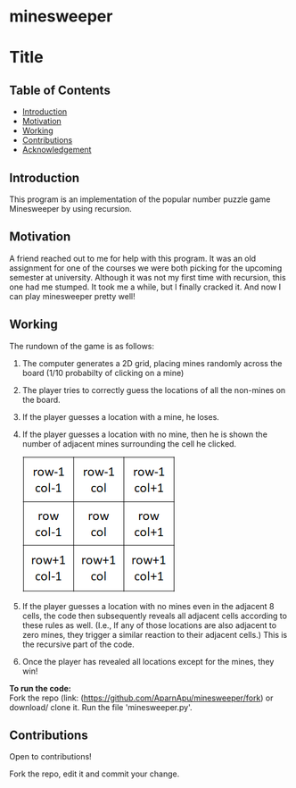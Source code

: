 # minesweeper

# Title
## Table of Contents

- [Introduction](#Introduction)
- [Motivation](#Motivation)
- [Working](#Working)
- [Contributions](#Contributions)
- [Acknowledgement](#Acknowledgement)

<!-- toc -->


## Introduction
This program is an implementation of the popular number puzzle game Minesweeper by using recursion.


## Motivation
A friend reached out to me for help with this program. It was an old assignment for one of the courses we were both picking for the upcoming semester at university. 
Although it was not my first time with recursion, this one had me stumped. It took me a while, but I finally cracked it. And now I can play minesweeper pretty well!

## Working
The rundown of the game is as follows:  
  1. The computer generates a 2D grid, placing mines randomly across the board (1/10 probabilty of clicking on a mine)
  2. The player tries to correctly guess the locations of all the non-mines on the board.
  3. If the player guesses a location with a mine, he loses.
  4. If the player guesses a location with no mine, then he is shown the number of adjacent mines surrounding the cell he clicked.
    
      ![](adjacent.png)
    
  5. If the player guesses a location with no mines even in the adjacent 8 cells, the code then subsequently reveals all adjacent cells according to these rules as well. (I.e., If any of those locations are also adjacent to zero mines, they trigger a similar reaction to their adjacent cells.) 
      This is the recursive part of the code.
  6. Once the player has revealed all locations except for the mines, they win!
 
 **To run the code:**  
Fork the repo (link: (https://github.com/AparnApu/minesweeper/fork) or download/ clone it. Run the file 'minesweeper.py'. 


## Contributions
Open to contributions!

Fork the repo, edit it and commit your change.
 
